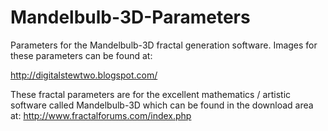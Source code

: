 # Mandelbulb-3D-Parameters
Parameters for the Mandelbulb-3D fractal generation software.
Images for these parameters can be found at:

http://digitalstewtwo.blogspot.com/

These fractal parameters are for the excellent mathematics / artistic software called Mandelbulb-3D which can be found in the download area at: http://www.fractalforums.com/index.php

